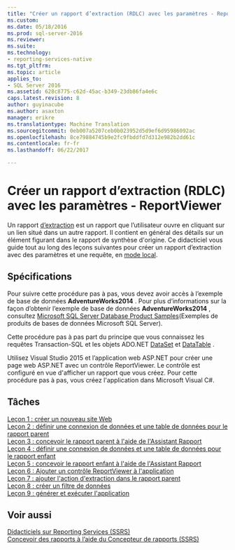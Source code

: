 ```yaml
---
title: "Créer un rapport d’extraction (RDLC) avec les paramètres - ReportViewer | Documents Microsoft"
ms.custom: 
ms.date: 05/18/2016
ms.prod: sql-server-2016
ms.reviewer: 
ms.suite: 
ms.technology:
- reporting-services-native
ms.tgt_pltfrm: 
ms.topic: article
applies_to:
- SQL Server 2016
ms.assetid: 628c8775-c62d-45ac-b349-23db86fa4e6c
caps.latest.revision: 8
author: guyinacube
ms.author: asaxton
manager: erikre
ms.translationtype: Machine Translation
ms.sourcegitcommit: 0eb007a5207ceb0b023952d5d9ef6d95986092ac
ms.openlocfilehash: 8ce79884745b9e2fc9fbddfd7d312e982b2dd61c
ms.contentlocale: fr-fr
ms.lasthandoff: 06/22/2017

---
```

# <a name="create-drillthrough-rdlc-report-with-parameters---reportviewer"></a>Créer un rapport d’extraction (RDLC) avec les paramètres - ReportViewer
Un rapport [d’extraction](http://technet.microsoft.com/library/ff519554.aspx) est un rapport que l’utilisateur ouvre en cliquant sur un lien situé dans un autre rapport. Il contient en général des détails sur un élément figurant dans le rapport de synthèse d'origine. Ce didacticiel vous guide tout au long des leçons suivantes pour créer un rapport d’extraction avec des paramètres et une requête, en [mode local](http://msdn.microsoft.com/library/ff487969.aspx).  
  
## <a name="requirements"></a>Spécifications  
Pour suivre cette procédure pas à pas, vous devez avoir accès à l’exemple de base de données **AdventureWorks2014** . Pour plus d’informations sur la façon d’obtenir l’exemple de base de données **AdventureWorks2014** , consultez [Microsoft SQL Server Database Product Samples](http://msftdbprodsamples.codeplex.com/)(Exemples de produits de bases de données Microsoft SQL Server).  
  
Cette procédure pas à pas part du principe que vous connaissez les requêtes Transaction-SQL et les objets ADO.NET [DataSet](https://msdn.microsoft.com/library/system.data.dataset.aspx) et [DataTable](http://msdn.microsoft.com/library/system.data.datatable.aspx) .  
  
Utilisez Visual Studio 2015 et l’application web ASP.NET pour créer une page web ASP.NET avec un contrôle ReportViewer. Le contrôle est configuré en vue d'afficher un rapport que vous créez. Pour cette procédure pas à pas, vous créez l'application dans Microsoft Visual C#.  
  
## <a name="tasks"></a>Tâches  
[Leçon 1 : créer un nouveau site Web](../reporting-services/lesson-1-create-a-new-web-site.md)  
[Leçon 2 : définir une connexion de données et une table de données pour le rapport parent](../reporting-services/lesson-2-define-a-data-connection-and-data-table-for-parent-report.md)  
[Leçon 3 : concevoir le rapport parent à l'aide de l'Assistant Rapport](../reporting-services/lesson-3-design-the-parent-report-using-the-report-wizard.md)  
[Leçon 4 : définir une connexion de données et une table de données pour le rapport enfant](../reporting-services/lesson-4-define-a-data-connection-and-data-table-for-child-report.md)  
[Leçon 5 : concevoir le rapport enfant à l'aide de l'Assistant Rapport](../reporting-services/lesson-5-design-the-child-report-using-the-report-wizard.md)  
[Leçon 6 : Ajouter un contrôle ReportViewer à l'application](../reporting-services/lesson-6-add-a-reportviewer-control-to-the-application.md)  
[Leçon 7 : ajouter l'action d'extraction dans le rapport parent](../reporting-services/lesson-7-add-drillthrough-action-on-parent-report.md)  
[Leçon 8 : créer un filtre de données](../reporting-services/lesson-8-create-a-data-filter.md)  
[Leçon 9 : générer et exécuter l'application](../reporting-services/lesson-9-build-and-run-the-application.md)  
  
## <a name="see-also"></a>Voir aussi  
[Didacticiels sur Reporting Services &#40;SSRS&#41;](../reporting-services/reporting-services-tutorials-ssrs.md)  
[Concevoir des rapports à l’aide du Concepteur de rapports &#40;SSRS&#41;](../reporting-services/tools/design-reporting-services-paginated-reports-with-report-designer-ssrs.md)  
  


